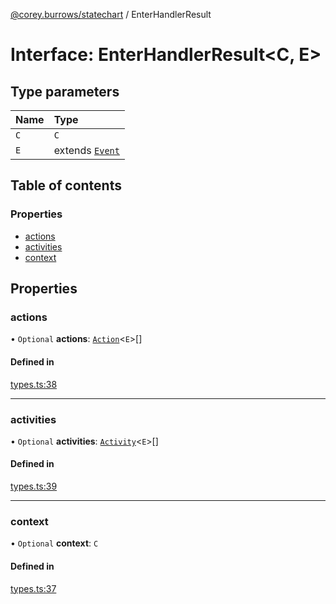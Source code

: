 [@corey.burrows/statechart](../README.md) / EnterHandlerResult

# Interface: EnterHandlerResult<C, E\>

## Type parameters

| Name | Type |
| :------ | :------ |
| `C` | `C` |
| `E` | extends [`Event`](Event.md) |

## Table of contents

### Properties

- [actions](EnterHandlerResult.md#actions)
- [activities](EnterHandlerResult.md#activities)
- [context](EnterHandlerResult.md#context)

## Properties

### actions

• `Optional` **actions**: [`Action`](../README.md#action)<`E`\>[]

#### Defined in

[types.ts:38](https://github.com/burrows/statechart/blob/abf3705/src/types.ts#L38)

___

### activities

• `Optional` **activities**: [`Activity`](Activity.md)<`E`\>[]

#### Defined in

[types.ts:39](https://github.com/burrows/statechart/blob/abf3705/src/types.ts#L39)

___

### context

• `Optional` **context**: `C`

#### Defined in

[types.ts:37](https://github.com/burrows/statechart/blob/abf3705/src/types.ts#L37)
